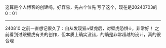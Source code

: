 这算是个人博客的创建吗，好容易，先占个位先
写了这个，现在是20240703的0：01
***
240810
之前一直想记很久了：自从发现猫≈壁虎后，对壁虎恐惧↓，非常好！
之前看到过跟壁虎有关的创作，但本质上确实没错，的确是非常超越的设计，真的很合理